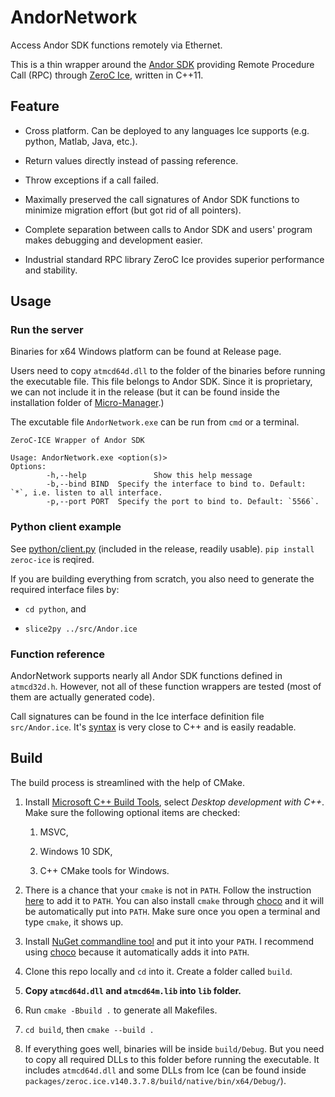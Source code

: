 # AndorNetwork

Access Andor SDK functions remotely via Ethernet.

This is a thin wrapper around the [Andor SDK](https://andor.oxinst.com/products/software-development-kit/) providing Remote Procedure Call (RPC) through [ZeroC Ice](https://github.com/zeroc-ice/ice), written in C++11.

## Feature

- Cross platform. Can be deployed to any languages Ice supports (e.g. python, Matlab, Java, etc.).

- Return values directly instead of passing reference.

- Throw exceptions if a call failed.

- Maximally preserved the call signatures of Andor SDK functions to minimize migration effort (but got rid of all pointers).

- Complete separation between calls to Andor SDK and users' program makes debugging and development easier.

- Industrial standard RPC library ZeroC Ice provides superior performance and stability.

## Usage

### Run the server

Binaries for x64 Windows platform can be found at Release page.

Users need to copy `atmcd64d.dll` to the folder of the binaries before running the executable file. This file belongs to Andor SDK. Since it is proprietary, we can not include it in the release (but it can be found inside the installation folder of [Micro-Manager](https://micro-manager.org/).)

The excutable file `AndorNetwork.exe` can be run from `cmd` or a terminal.

```
ZeroC-ICE Wrapper of Andor SDK

Usage: AndorNetwork.exe <option(s)>
Options:
        -h,--help               Show this help message
        -b,--bind BIND  Specify the interface to bind to. Default: `*`, i.e. listen to all interface.
        -p,--port PORT  Specify the port to bind to. Default: `5566`.
```

### Python client example

See [python/client.py](python/client.py) (included in the release, readily usable). `pip install zeroc-ice` is reqired.

If you are building everything from scratch, you also need to generate the required interface files by:

- `cd python`, and

- `slice2py ../src/Andor.ice`

### Function reference

AndorNetwork supports nearly all Andor SDK functions defined in `atmcd32d.h`. However, not all of these function wrappers are tested (most of them are actually generated code).

Call signatures can be found in the Ice interface definition file `src/Andor.ice`. It's [syntax](https://doc.zeroc.com/ice/3.7/the-slice-language) is very close to C++ and is easily readable.

## Build

The build process is streamlined with the help of CMake.

1. Install [Microsoft C++ Build Tools](https://visualstudio.microsoft.com/visual-cpp-build-tools/), select _Desktop development with C++_. Make sure the following optional items are checked:
   
   1. MSVC,
   
   2. Windows 10 SDK,
   
   3. C++ CMake tools for Windows.

2. There is a chance that your `cmake` is not in `PATH`. Follow the instruction [here](https://stackoverflow.com/questions/61625880/vscode-cmake-windows-10-cmake-not-in-path) to add it to `PATH`. You can also install `cmake` through [choco](https://community.chocolatey.org/packages/cmake) and it will be automatically put into `PATH`. Make sure once you open a terminal and type `cmake`, it shows up.

3. Install [NuGet commandline tool](https://www.nuget.org/downloads) and put it into your `PATH`. I recommend using [choco](https://community.chocolatey.org/packages/NuGet.CommandLine) because it automatically adds it into `PATH`.

4. Clone this repo locally and `cd` into it. Create a folder called `build`.

5. **Copy `atmcd64d.dll` and `atmcd64m.lib` into `lib` folder.**

6. Run `cmake -Bbuild .` to generate all Makefiles.

7. `cd build`, then `cmake --build .`

8. If everything goes well, binaries will be inside `build/Debug`. But you need to copy all required DLLs to this folder before running the executable. It includes `atmcd64d.dll` and some DLLs from Ice (can be found inside `packages/zeroc.ice.v140.3.7.8/build/native/bin/x64/Debug/`).






